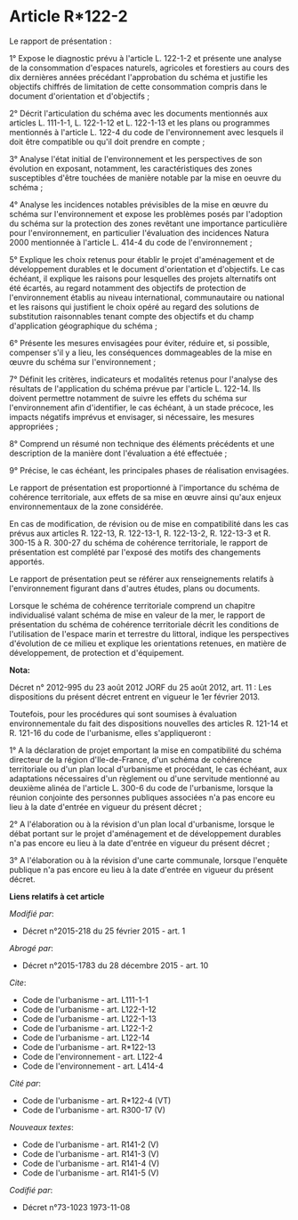 # Article R*122-2

Le rapport de présentation : 

1° Expose le diagnostic prévu à l'article L. 122-1-2 et présente une analyse de la consommation d'espaces naturels, agricoles
et forestiers au cours des dix dernières années précédant l'approbation du schéma et justifie les objectifs chiffrés de
limitation de cette consommation compris dans le document d'orientation et d'objectifs ; 

2° Décrit l'articulation du schéma avec les documents mentionnés aux articles L. 111-1-1, L. 122-1-12 et L. 122-1-13 et les
plans ou programmes mentionnés à l'article L. 122-4 du code de l'environnement avec lesquels il doit être compatible ou qu'il
doit prendre en compte ; 

3° Analyse l'état initial de l'environnement et les perspectives de son évolution en exposant, notamment, les
caractéristiques des zones susceptibles d'être touchées de manière notable par la mise en oeuvre du schéma ; 

4° Analyse les incidences notables prévisibles de la mise en œuvre du schéma sur l'environnement et expose les problèmes
posés par l'adoption du schéma sur la protection des zones revêtant une importance particulière pour l'environnement, en
particulier l'évaluation des incidences Natura 2000 mentionnée à l'article L. 414-4 du code de l'environnement ; 

5° Explique les choix retenus pour établir le projet d'aménagement et de développement durables et le document d'orientation
et d'objectifs. Le cas échéant, il explique les raisons pour lesquelles des projets alternatifs ont été écartés, au regard
notamment des objectifs de protection de l'environnement établis au niveau international, communautaire ou national et les
raisons qui justifient le choix opéré au regard des solutions de substitution raisonnables tenant compte des objectifs et du
champ d'application géographique du schéma ; 

6° Présente les mesures envisagées pour éviter, réduire et, si possible, compenser s'il y a lieu, les conséquences
dommageables de la mise en œuvre du schéma sur l'environnement ; 

7° Définit les critères, indicateurs et modalités retenus pour l'analyse des résultats de l'application du schéma prévue par
l'article L. 122-14. Ils doivent permettre notamment de suivre les effets du schéma sur l'environnement afin d'identifier, le
cas échéant, à un stade précoce, les impacts négatifs imprévus et envisager, si nécessaire, les mesures appropriées ; 

8° Comprend un résumé non technique des éléments précédents et une description de la manière dont l'évaluation a été
effectuée ; 

9° Précise, le cas échéant, les principales phases de réalisation envisagées. 

Le rapport de présentation est proportionné à l'importance du schéma de cohérence territoriale, aux effets de sa mise en
œuvre ainsi qu'aux enjeux environnementaux de la zone considérée. 

En cas de modification, de révision ou de mise en compatibilité dans les cas prévus aux articles R. 122-13, R. 122-13-1, R.
122-13-2, R. 122-13-3 et R. 300-15 à R. 300-27 du schéma de cohérence territoriale, le rapport de présentation est complété
par l'exposé des motifs des changements apportés. 

Le rapport de présentation peut se référer aux renseignements relatifs à l'environnement figurant dans d'autres études, plans
ou documents. 

Lorsque le schéma de cohérence territoriale comprend un chapitre individualisé valant schéma de mise en valeur de la mer, le
rapport de présentation du schéma de cohérence territoriale décrit les conditions de l'utilisation de l'espace marin et
terrestre du littoral, indique les perspectives d'évolution de ce milieu et explique les orientations retenues, en matière de
développement, de protection et d'équipement.

**Nota:**

Décret n° 2012-995 du 23 août 2012 JORF du 25 août 2012, art. 11 : Les dispositions du présent décret entrent en vigueur le
1er février 2013.

Toutefois, pour les procédures qui sont soumises à évaluation environnementale du fait des dispositions nouvelles des
articles R. 121-14 et R. 121-16 du code de l'urbanisme, elles s'appliqueront :

1° A la déclaration de projet emportant la mise en compatibilité du schéma directeur de la région d'Ile-de-France, d'un
schéma de cohérence territoriale ou d'un plan local d'urbanisme et procédant, le cas échéant, aux adaptations nécessaires
d'un règlement ou d'une servitude mentionné au deuxième alinéa de l'article L. 300-6 du code de l'urbanisme, lorsque la
réunion conjointe des personnes publiques associées n'a pas encore eu lieu à la date d'entrée en vigueur du présent décret ;

2° A l'élaboration ou à la révision d'un plan local d'urbanisme, lorsque le débat portant sur le projet d'aménagement et de
développement durables n'a pas encore eu lieu à la date d'entrée en vigueur du présent décret ;

3° A l'élaboration ou à la révision d'une carte communale, lorsque l'enquête publique n'a pas encore eu lieu à la date
d'entrée en vigueur du présent décret.

**Liens relatifs à cet article**

_Modifié par_:

  - Décret n°2015-218 du 25 février 2015 - art. 1

_Abrogé par_:

  - Décret n°2015-1783 du 28 décembre 2015 - art. 10

_Cite_:

  - Code de l'urbanisme - art. L111-1-1
  - Code de l'urbanisme - art. L122-1-12
  - Code de l'urbanisme - art. L122-1-13
  - Code de l'urbanisme - art. L122-1-2
  - Code de l'urbanisme - art. L122-14
  - Code de l'urbanisme - art. R*122-13
  - Code de l'environnement - art. L122-4
  - Code de l'environnement - art. L414-4

_Cité par_:

  - Code de l'urbanisme - art. R*122-4 (VT)
  - Code de l'urbanisme - art. R300-17 (V)

_Nouveaux textes_:

  - Code de l'urbanisme - art. R141-2 (V)
  - Code de l'urbanisme - art. R141-3 (V)
  - Code de l'urbanisme - art. R141-4 (V)
  - Code de l'urbanisme - art. R141-5 (V)

_Codifié par_:

  - Décret n°73-1023 1973-11-08
